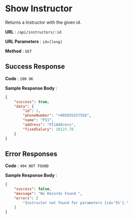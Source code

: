 # Show Instructor

Returns a Instructor with the given id.

**URL** : `/api/instructors/:id`

**URL Parameters** : `id=[long]`

**Method** : `GET`

## Success Response

**Code** : `200 OK`

**Sample Response Body** :

```json
{
    "success": true,
    "data": {
        "id": 1,
        "phoneNumber": "+905055557556",
        "name": "PI1",
        "address": "PI1Address",
        "fixedSalary": 10123.78
    }
}
```

## Error Responses

**Code** : `404 NOT FOUND`

**Sample Response Body** : 
```json
{
    "success": false,
    "message": "No Records Found.",
    "errors": [
        "Instructor not found for parameters {id='55'}."
    ]
}
```